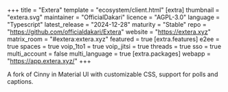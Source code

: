 +++
title = "Extera"
template = "ecosystem/client.html"
[extra]
thumbnail = "extera.svg"
maintainer = "OfficialDakari"
licence = "AGPL-3.0"
language = "Typescript"
latest_release = "2024-12-28"
maturity = "Stable"
repo = "https://github.com/officialdakari/Extera"
website = "https://extera.xyz"
matrix_room = "#extera:extera.xyz"
featured = true
[extra.features]
e2ee = true
spaces = true
voip_1to1 = true
voip_jitsi = true
threads = true
sso = true
multi_account = false
multi_language = true
[extra.packages]
webapp = "https://app.extera.xyz/"
+++

A fork of Cinny in Material UI with customizable CSS, support for polls and captions.